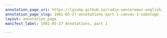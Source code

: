 ```yaml
---
annotation_page_uri: https://lgsump.github.io/radio-venceremos-english/annotations/1981-05-27-annotations-part-1-canvas-1-sabotage.json
annotation_page_slug: 1981-05-27-annotations-part-1-canvas-1-sabotage
layout: annotation_page
manifest_label: 1981-05-27 Annotations, part 1

---
```

